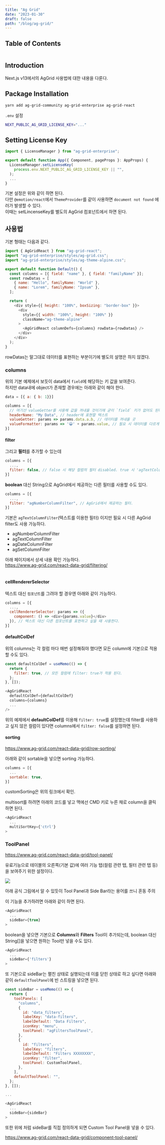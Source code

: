 ```yaml
---
title: "Ag Grid"
date: "2023-01-30"
draft: false
path: "/blog/ag-grid/"
---
```


## Table of Contents
```toc
```
## Introduction

Next.js v13에서의 AgGrid 사용법에 대한 내용을 다룬다.


## Package Installation
```bash
yarn add ag-grid-community ag-grid-enterprise ag-grid-react
```

`.env` 설정
```bash
NEXT_PUBLIC_AG_GRID_LICENSE_KEY="..."
```

## Setting License Key
```javascript
import { LicenseManager } from "ag-grid-enterprise";

export default function App({ Component, pageProps }: AppProps) {
  LicenseManager.setLicenseKey(
    process.env.NEXT_PUBLIC_AG_GRID_LICENSE_KEY || "",
  );
  ...
}
```
기본 설정은 위와 같이 하면 된다. <br />
다만 `@emotion/react`에서 `ThemeProvider`를 같이 사용하면 `document not found` 에러가 발생할 수 있다. <br />
이때는 setLincenseKey를 별도의 AgGrid 컴포넌트에서 하면 된다.

## 사용법
기본 형태는 다음과 같다.

```javascript
import { AgGridReact } from "ag-grid-react";
import "ag-grid-enterprise/styles/ag-grid.css";
import "ag-grid-enterprise/styles/ag-theme-alpine.css";

export default function Default() {
  const columns = [{ field: "name" }, { field: "familyName" }];
  const rowDatas = [
    { name: "Hello", familyName: "World" },
    { name: "Lorem", familyName: "Ipsum" },
  ];

  return (
    <div style={{ height: "100%", boxSizing: "border-box" }}>
      <div
        style={{ width: "100%", height: "100%" }}
        className="ag-theme-alpine"
      >
        <AgGridReact columnDefs={columns} rowData={rowDatas} />
      </div>
    </div>
  );
}
```

rowDatas는 말그대로 데이터를 표현하는 부분이기에 별도의 설명은 하지 않겠다.

### columns
위의 기본 예제에서 보듯이 data에서 `field`에 해당하는 키 값을 보여준다. <br />
하지만 data내에 object가 존재할 경우에는 아래와 같이 해야 한다.

```javascript
data = [{ a: { b: 1}}]

columns = [{
  // 여기선 valueGetter를 사용해 값을 꺼내올 것이기에 굳이 `field` 키가 없어도 된다.
  headerName: "My Data", // header에 표현할 텍스트
  valueGetter: params => params.data.a.b, // 데이터를 꺼내올 곳
  valueFormatter: params => '😀' + params.value, // 필요 시 데이터를 다르게 표현할 방법을 지정 가능하다
}]
```

#### filter
그리고 **필터**를 추가할 수 있는데

```javascript
columns = [{
  ...,
  filter: false, // false 시 해당 컬럼의 필터 disabled. true 시 'agTextColumnFilter'
}]
```

**boolean** 대신 String으로 AgGrid에서 제공하는 다른 필터를 사용할 수도 있다.

```javascript
columns = [{
  ...,
  filter: "agNumberColumnFilter", // AgGrid에서 제공하는 필터.
}]
```
기본은 `agTextColumnFilter`(텍스트를 이용한 필터) 이지만 필요 시 다른 AgGrid filter도 사용 가능하다.
* agNumberColumnFilter
* agTextColumnFilter
* agDateColumnFilter
* agSetColumnFilter



아래 페이지에서 상세 내용 확인 가능하다. <br />
https://www.ag-grid.com/react-data-grid/filtering/
<br />
<br />

#### cellRendererSelector
텍스트 대신 `컴포넌트`를 그려야 할 경우엔 아래와 같이 가능하다.
```javascript
columns = [{
  ...,
  cellRendererSelector: params => ({
    component: () => <div>{params.value}</div>
  }), // 텍스트 대신 다른 컴포넌트를 표현하고 싶을 때 사용한다.
}]
```

#### defaultColDef
위의 columns는 각 컬럼 마다 매번 설정해줘야 했다면 모든 column에 기본으로 적용할 수도 있다.

```javascript
const defaultColDef = useMemo(() => {
  return {
    filter: true, // 모든 컬럼에 filter: true가 적용 된다.
  };
}, []);

<AgGridReact
  defaultColDef={defaultColDef}
  columns={columns}
  ...
/>
```
위의 예제에서 **defaultColDef**를 이용해 `filter: true`를 설정했는데 filter를 사용하고 싶지 않은 컬럼이 있다면 columns에서 `filter: false`를 설정하면 된다.

#### sorting
https://www.ag-grid.com/react-data-grid/row-sorting/

아래와 같이 sortable을 넣으면 sorting 가능하다.

```javascript
columns = [{
  ...
  sortable: true,
}]
```

customSorting은 위의 링크에서 확인. <br />

multisort를 하려면 아래의 코드를 넣고 맥에선 CMD 키로 누른 채로 column을 클릭하면 된다.

```javascript
<AgGridReact
  ...
  multiSortKey={'ctrl'}
>
```

### ToolPanel

https://www.ag-grid.com/react-data-grid/tool-panel/

유료기능으로 테이블의 오른쪽(기본 값)에 여러 기능 탭(컬럼 관련 탭, 필터 관련 탭 등)을 보여주기 위한 설정이다.

<img src="https://www.ag-grid.com/static/a5b7a9bbf3c7e90ea6917daef8df7f4d/f9f32/sideBar.png">

아래 공식 그림에서 알 수 있듯이 Tool Panel과 Side Bar라는 용어를 쓰니 혼동 주의 <br />

이 기능을 추가하려면 아래와 같이 하면 된다.

```javascript
<AgGridReact
  ...
  sideBar={true}
>
```

boolean을 넣으면 기본으로 **Columns**와 **Filters** Tool이 추가되는데, boolean 대신 String[]을 넣으면 원하는 Tool만 넣을 수도 있다.

```javascript
<AgGridReact
  ...
  sideBar={'filters'}
>
```

또 기본으로 sideBar는 펼친 상태로 실행되는데 이를 닫힌 상태로 하고 싶다면 아래와 같이 `defaultToolPanel`에 빈 스트링을 넣으면 된다.

```javascript
const sideBar = useMemo(() => {
  return {
    toolPanels: [
      "columns",
      {
        id: "data_filters",
        labelKey: "data-filters",
        labelDefault: "Data Filters",
        iconKey: "menu",
        toolPanel: "agFiltersToolPanel",
      },
      {
        id: "filters",
        labelKey: "filters",
        labelDefault: "Filters XXXXXXXX",
        iconKey: "filter",
        toolPanel: CustomToolPanel,
      },
    ],
    defaultToolPanel: "",
  };
}, []);

...

<AgGridReact
  ...
  sideBar={sideBar}
>
```

또한 위에 처럼 sideBar를 직접 정의하게 되면 Custom Tool Panel을 넣을 수 있다.

https://www.ag-grid.com/react-data-grid/component-tool-panel/